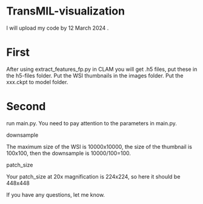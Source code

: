 # TransMIL-visualization

I will upload my code by 12 March 2024 .


# First

After using extract_features_fp.py in CLAM you will get .h5 files, put these in the h5-files folder. Put the WSI thumbnails in the images folder. Put the xxx.ckpt to model folder.

# Second
run main.py. You need to pay attention to the parameters in main.py.

downsample

The maximum size of the WSI is 10000x10000, the size of the thumbnail is 100x100, then the downsample is 10000/100=100.

patch_size

Your patch_size at 20x magnification is 224x224, so here it should be 448x448




If you have any questions, let me know.